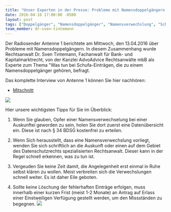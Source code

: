 ```yaml
---
title: "Unser Experten in der Presse: Probleme mit Namensdoppelgängern und Schufa-Einträgen"
date: 2016-04-16 17:00:00 -0500
layout: post
tags: ["Doppelgänger", "Namensdoppelgänger", "Namensverwechslung", "Schufa", "Auskunftei", "Radio", "Interview", "Antenne 1", "Sven Tintemann", "Experte", "Löschung", "Datenübersicht", "Selbstauskunft"]
team_member: dr-sven-tintemann
---
```


Der Radiosender Antenne 1 berichtete am Mittwoch, den 13.04.2016 über Probleme mit Namensdoppelgängern. In diesem Zusammenhang wurde Rechtsanwalt Dr. Sven Tintemann, Fachanwalt für Bank- und Kapitalmarktrecht, von der Kanzlei AdvoAdvice Rechtsanwälte mbB als Experte zum Thema "Was tun bei Schufa-Einträgen, die zu einem Namensdoppelgänger gehören, befragt.

Das komplette Interview von Antenne 1 können Sie hier nachhören:

- [Mitschnitt](/uploads/dokumente//Mitschnitt_Namensdoppelgaenger.mp3 "Mitschnitt\_Namensdoppelga...")

![](http://www.radioszene.de/wp-content/uploads/2014/02/Logo_Antenne1-530.png)

Hier unsere wichtigsten Tipps für Sie im Überblick:

1) Wenn Sie glauben, Opfer einer Namensverwechselung bei einer Auskunftei geworden zu sein, holen Sie dort zuerst eine Datenübersicht ein. Diese ist nach § 34 BDSG kostenfrei zu erteilen.

2) Wenn Sich herausstellt, dass eine Namensverwechslung vorliegt, wenden Sie sich schriftlich&nbsp;an die Auskunft oder einen auf dem Gebiet des Datenschutzrechts spezialisierten Rechtsanwalt. Dieser kann in der Regel schnell erkennen, was zu tun ist.

3) Vergeuden Sie keine Zeit damit, die Angelegenheit erst einmal in Ruhe selbst klären zu wollen. Meist verbreiten sich die Verwechslungen schnell weiter. Es ist daher Eile geboten.

4) Sollte keine Löschung der fehlerhaften Einträge erfolgen, muss innerhalb einer kurzen Frist (meist 1-2 Monate) an Antrag auf Erlass einer Einstweiligen Verfügung gestellt werden, um den Missständen zu begegnen. ![](http://www.radioszene.de/wp-content/uploads/2014/02/Logo_Antenne1-530.png)

